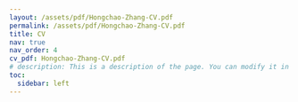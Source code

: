 ```yaml
---
layout: /assets/pdf/Hongchao-Zhang-CV.pdf
permalink: /assets/pdf/Hongchao-Zhang-CV.pdf
title: CV
nav: true
nav_order: 4
cv_pdf: Hongchao-Zhang-CV.pdf
# description: This is a description of the page. You can modify it in 'pages/_cv.md'. You can also change or remove the top pdf download button.
toc:
  sidebar: left
---
```


